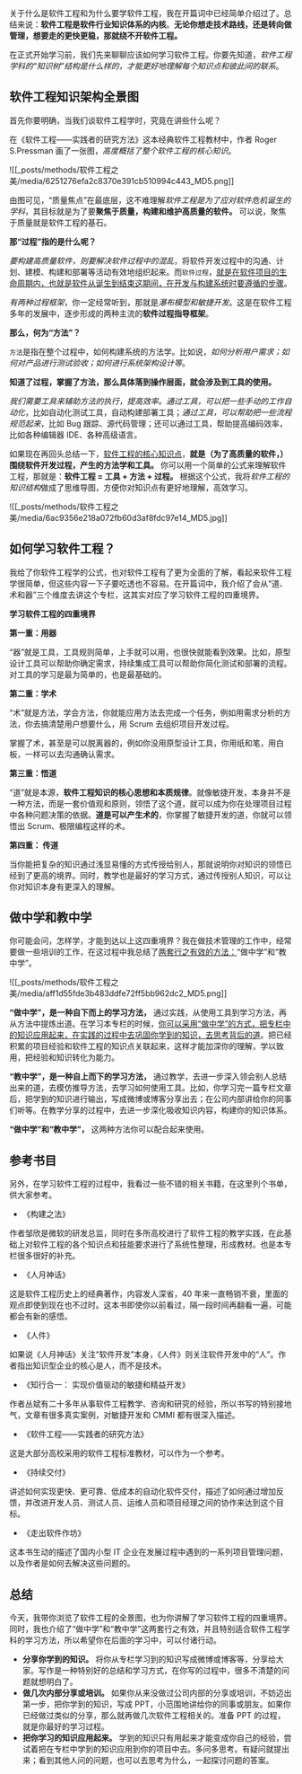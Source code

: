 关于什么是软件工程和为什么要学软件工程，我在开篇词中已经简单介绍过了。总结来说：**软件工程是软件行业知识体系的内核**。**无论你想走技术路线，还是转向做管理，想要走的更快更稳，那就绕不开软件工程。**

在正式开始学习前，我们先来聊聊应该如何学习软件工程。你要先知道，*软件工程学科的“知识树”结构是什么样的，才能更好地理解每个知识点和彼此间的联系*。

## 软件工程知识架构全景图

首先你要明确，当我们谈软件工程学时，究竟在讲些什么呢？

在《软件工程——实践者的研究方法》这本经典软件工程教材中，作者 Roger S.Pressman 画了一张图，*高度概括了整个软件工程的核心知识*。

![[_posts/methods/软件工程之美/media/6251276efa2c8370e391cb510994c443_MD5.png]]

由图可见，“质量焦点”在最底层，这不难理解*软件工程是为了应对软件危机诞生的学科*，其目标就是为了要**聚焦于质量，构建和维护高质量的软件。** 可以说，聚焦于质量就是软件工程的基石。

**那“过程”指的是什么呢？**

*要构建高质量软件，则要解决软件过程中的混乱*，将软件开发过程中的沟通、计划、建模、构建和部署等活动有效地组织起来。而`软件过程`，<u>就是在软件项目的生命周期内，也就是软件从诞生到结束这期间，在开发与构建系统时要遵循的步骤</u>。

*有两种过程框架*，你一定经常听到，那就是*瀑布模型和敏捷开发*。这是在软件工程多年的发展中，逐步形成的两种主流的**软件过程指导框架**。

**那么，何为“方法”？**

`方法`是指在整个过程中，如何构建系统的方法学。比如说，*如何分析用户需求；如何对产品进行测试验收；如何进行系统架构设计等*。

**知道了过程，掌握了方法，那么具体落到操作层面，就会涉及到工具的使用。**

*我们需要工具来辅助方法的执行，提高效率。通过工具，可以把一些手动的工作自动化*，比如自动化测试工具，自动构建部署工具；*通过工具，可以帮助把一些流程规范起来*，比如 Bug 跟踪、源代码管理；还可以通过工具，帮助提高编码效率，比如各种编辑器 IDE、各种高级语言。

如果现在再回头总结一下，<u>软件工程的核心知识点</u>，**就是（为了高质量的软件，）围绕软件开发过程，产生的方法学和工具。**
你可以用一个简单的公式来理解软件工程，那就是：**软件工程 = 工具 + 方法 + 过程。** 根据这个公式，我将*软件工程的知识结构*做成了思维导图，方便你对知识点有更好地理解，高效学习。

![[_posts/methods/软件工程之美/media/6ac9356e218a072fb60d3af8fdc97e14_MD5.jpg]]

## 如何学习软件工程？

我给了你软件工程学的公式，也对软件工程有了更为全面的了解，看起来软件工程学很简单，但这些内容一下子要吃透也不容易。在开篇词中，我介绍了会从“道、术和器”三个维度去讲这个专栏，这其实对应了学习软件工程的四重境界。

**学习软件工程的四重境界**

**第一重：用器**

“器”就是工具，工具规则简单，上手就可以用，也很快就能看到效果。比如，原型设计工具可以帮助你确定需求，持续集成工具可以帮助你简化测试和部署的流程。对工具的学习是最为简单的，也是最基础的。

**第二重：学术**

“术”就是方法，学会方法，你就能应用方法去完成一个任务，例如用需求分析的方法，你去搞清楚用户想要什么，用 Scrum 去组织项目开发过程。

掌握了术，甚至是可以脱离器的，例如你没用原型设计工具，你用纸和笔，用白板，一样可以去沟通确认需求。

**第三重：悟道**

“道”就是本源，**软件工程知识的核心思想和本质规律**。就像敏捷开发，本身并不是一种方法，而是一套价值观和原则，领悟了这个道，就可以成为你在处理项目过程中各种问题决策的依据。**道是可以产生术的**，你掌握了敏捷开发的道，你就可以领悟出 Scrum、极限编程这样的术。

**第四重： 传道**

当你能把复杂的知识通过浅显易懂的方式传授给别人，那就说明你对知识的领悟已经到了更高的境界。同时，教学也是最好的学习方式，通过传授别人知识，可以让你对知识本身有更深入的理解。

## 做中学和教中学

你可能会问，怎样学，才能到达以上这四重境界？我在做技术管理的工作中，经常要做一些培训的工作，在这过程中我总结了<u>两套行之有效的方法：</u>“做中学”和“教中学”。

![[_posts/methods/软件工程之美/media/aff1d55fde3b483ddfe72ff5bb962dc2_MD5.png]]

**“做中学”，是一种自下而上的学习方法，** 通过实践，从使用工具到学习方法，再从方法中提炼出道。在学习本专栏的时候，<u>你可以采用“做中学”的方式，把专栏中的知识应用起来，在实践的过程中去巩固你学到的知识，去思考背后的道</u>。把已经积累的项目经验和软件工程的知识点关联起来，这样才能加深你的理解，学以致用，把经验和知识转化为能力。

**“教中学”，是一种自上而下的学习方法，** 通过教学，去进一步深入领会别人总结出来的道，去模仿推导方法，去学习如何使用工具。比如，你学习完一篇专栏文章后，把学到的知识进行输出，写成微博或博客分享出去；在公司内部讲给你的同事们听等。在教学分享的过程中，去进一步深化吸收知识内容，构建你的知识体系。

**“做中学”和“教中学”，** 这两种方法你可以配合起来使用。

## 参考书目

另外，在学习软件工程的过程中，我看过一些不错的相关书籍，在这里列个书单，供大家参考。

- 《构建之法》

作者邹欣是微软的研发总监，同时在多所高校进行了软件工程的教学实践，在此基础上对软件工程的各个知识点和技能要求进行了系统性整理，形成教材。也是本专栏很多很好的补充。

- 《人月神话》

这是软件工程历史上的经典著作，内容发人深省，40 年来一直畅销不衰，里面的观点即使到现在也不过时。这本书即使你以前看过，隔一段时间再翻看一遍，可能都会有新的感悟。

- 《人件》

如果说《人月神话》关注“软件开发”本身，《人件》则关注软件开发中的“人”。作者指出知识型企业的核心是人，而不是技术。

- 《知行合一： 实现价值驱动的敏捷和精益开发》

作者丛斌有二十多年从事软件工程教学、咨询和研究的经验，所以书写的特别接地气，文章有很多真实案例，对敏捷开发和 CMMI 都有很深入描述。

- 《软件工程——实践者的研究方法》

这是大部分高校采用的软件工程标准教材，可以作为一个参考。

- 《持续交付》

讲述如何实现更快、更可靠、低成本的自动化软件交付，描述了如何通过增加反馈，并改进开发人员、测试人员、运维人员和项目经理之间的协作来达到这个目标。

- 《走出软件作坊》

这本书生动的描述了国内小型 IT 企业在发展过程中遇到的一系列项目管理问题，以及作者是如何去解决这些问题的。

## 总结

今天，我带你浏览了软件工程的全景图，也为你讲解了学习软件工程的四重境界。同时，我也介绍了“做中学”和“教中学”这两套行之有效，并且特别适合软件工程学科的学习方法，所以希望你在后面的学习中，可以付诸行动。

- **分享你学到的知识。** 将你从专栏学习到的知识写成微博或博客等，分享给大家。写作是一种特别好的总结和学习方式，在你写的过程中，很多不清楚的问题就想明白了。
- **做几次内部分享或培训。** 如果你从来没做过公司内部的分享或培训，不妨迈出第一步，把你学到的知识，写成 PPT，小范围地讲给你的同事或朋友。如果你已经做过类似的分享，那么就再做几次软件工程相关的。准备 PPT 的过程，就是你最好的学习过程。
- **把你学习的知识应用起来。** 学到的知识只有用起来才能变成你自己的经验，尝试着把在专栏中学到的知识应用到你的项目中去。多问多思考。有疑问就提出来；看到其他人问的问题，也可以去思考为什么，一起探讨问题的答案。
